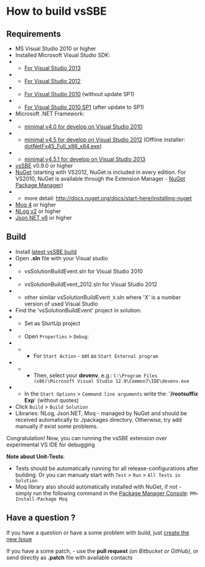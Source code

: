 # How to build vsSBE #

## Requirements ##

* MS Visual Studio 2010 or higher
* Installed Microsoft Visual Studio SDK:
* * [For Visual Studio 2013](http://www.microsoft.com/en-us/download/details.aspx?id=40758)
* * [For Visual Studio 2012](http://www.microsoft.com/en-us/download/details.aspx?id=30668)
* * [For Visual Studio 2010](http://www.microsoft.com/en-us/download/details.aspx?id=2680) (without update SP1)
* * [For Visual Studio 2010 SP1](http://www.microsoft.com/en-us/download/details.aspx?id=21835) (after update to SP1)
* Microsoft .NET Framework:
* * [minimal v4.0 for develop on Visual Studio 2010](http://www.microsoft.com/en-US/download/details.aspx?id=17718)
* * [minimal v4.5 for develop on Visual Studio 2012](http://www.microsoft.com/en-US/download/details.aspx?id=30653) (Offline installer: [dotNetFx45_Full_x86_x64.exe](http://go.microsoft.com/fwlink/?LinkId=225702))
* * [minimal v4.5.1 for develop on Visual Studio 2013](http://www.microsoft.com/en-US/download/details.aspx?id=40779)
* [vsSBE](http://visualstudiogallery.msdn.microsoft.com/0d1dbfd7-ed8a-40af-ae39-281bfeca2334/) v0.9.0 or higher
* [NuGet](https://www.nuget.org/) (starting with VS2012, NuGet is included in every edition. For VS2010, NuGet is available through the Extension Manager - [NuGet Package Manager](https://visualstudiogallery.msdn.microsoft.com/27077b70-9dad-4c64-adcf-c7cf6bc9970c))
* * more detail: http://docs.nuget.org/docs/start-here/installing-nuget
* [Moq 4](https://github.com/Moq/moq4) or higher
* [NLog v2](http://nlog-project.org/) or higher
* [Json.NET v6](http://json.codeplex.com/) or higher

## Build ##

* Install [latest vsSBE build](http://visualstudiogallery.msdn.microsoft.com/0d1dbfd7-ed8a-40af-ae39-281bfeca2334/referral/118151)
* Open **.sln** file with your Visual studio
* * vsSolutionBuildEvent.sln for Visual Studio 2010
* * vsSolutionBuildEvent_2012.sln for Visual Studio 2012
* * other similar vsSolutionBuildEvent`_X`.sln where 'X' is a number version of used Visual Studio
* Find the 'vsSolutionBuildEvent' project in solution:
* * Set as SturtUp project
* * Open `Properties` > `Debug`:
* * * For `Start Action` - set as `Start External program`
* * * Then, select your **devenv**, e.g.: `C:\Program Files (x86)\Microsoft Visual Studio 12.0\Common7\IDE\devenv.exe`
* * In the `Start Options` > `Command line arguments` write the: '**/rootsuffix Exp**' (without quotes)
* Click `Build` > `Build Solution`
* Libraries: NLog, Json.NET, Moq - managed by NuGet and should be received automatically to ./packages directory. Otherwise, try add manually if exist some problems.

Congratulation! Now, you can running the vsSBE extension over experimental VS IDE for debugging

**Note about Unit-Tests**:

* Tests should be automatically running for all release-configurations after building. Or you can manualy start with `Test` > `Run` > `All Tests in Solution`
* Moq library also should automatically installed with NuGet, if not - simply run the following command in the [Package Manager Console](http://docs.nuget.org/docs/start-here/using-the-package-manager-console):
`PM> Install-Package Moq`

## Have a question ? ##

If you have a question or have a some problem with build, just [create the new Issue](https://bitbucket.org/3F/vssolutionbuildevent/issues/new)

If you have a some patch, - use the **pull request** *(on Bitbucket or GitHub)*,  or send directly as **.patch** file with available contacts
